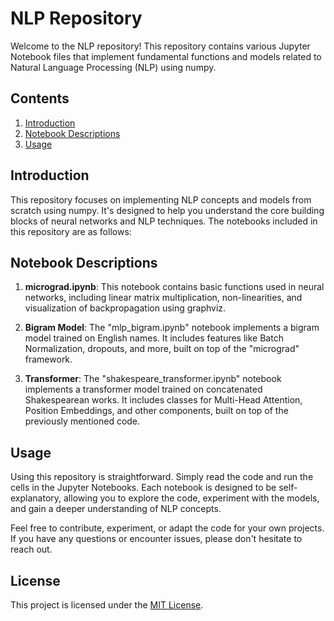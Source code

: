 # NLP Repository

Welcome to the NLP repository! This repository contains various Jupyter Notebook files that implement fundamental functions and models related to Natural Language Processing (NLP) using numpy.

## Contents

1. [Introduction](#introduction)
2. [Notebook Descriptions](#notebook-descriptions)
3. [Usage](#usage)

## Introduction

This repository focuses on implementing NLP concepts and models from scratch using numpy. It's designed to help you understand the core building blocks of neural networks and NLP techniques. The notebooks included in this repository are as follows:

## Notebook Descriptions

1. **micrograd.ipynb**: This notebook contains basic functions used in neural networks, including linear matrix multiplication, non-linearities, and visualization of backpropagation using graphviz.

2. **Bigram Model**: The "mlp_bigram.ipynb" notebook implements a bigram model trained on English names. It includes features like Batch Normalization, dropouts, and more, built on top of the "micrograd" framework.

3. **Transformer**: The "shakespeare_transformer.ipynb" notebook implements a transformer model trained on concatenated Shakespearean works. It includes classes for Multi-Head Attention, Position Embeddings, and other components, built on top of the previously mentioned code.

## Usage

Using this repository is straightforward. Simply read the code and run the cells in the Jupyter Notebooks. Each notebook is designed to be self-explanatory, allowing you to explore the code, experiment with the models, and gain a deeper understanding of NLP concepts.

Feel free to contribute, experiment, or adapt the code for your own projects. If you have any questions or encounter issues, please don't hesitate to reach out.

## License

This project is licensed under the [MIT License](LICENSE).
